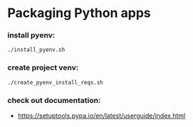 # Packaging Python apps

### install pyenv:
`./install_pyenv.sh`

### create project venv:
`./create_pyenv_install_reqs.sh`


### check out documentation:
- https://setuptools.pypa.io/en/latest/userguide/index.html
